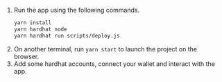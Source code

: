 1. Run the app using the following commands.
   ```sh
   yarn install
   yarn hardhat node
   yarn hardhat run scripts/deploy.js
   ```
2. On another terminal, run `yarn start` to launch the project on the browser.
3. Add some hardhat accounts, connect your wallet and interact with the app.
  